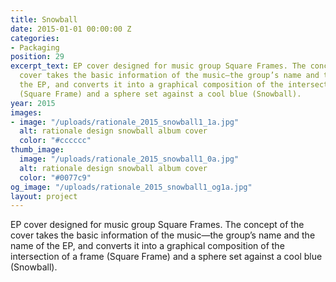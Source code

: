```yaml
---
title: Snowball
date: 2015-01-01 00:00:00 Z
categories:
- Packaging
position: 29
excerpt_text: EP cover designed for music group Square Frames. The concept of the
  cover takes the basic information of the music—the group’s name and the name of
  the EP, and converts it into a graphical composition of the intersection of a frame
  (Square Frame) and a sphere set against a cool blue (Snowball).
year: 2015
images:
- image: "/uploads/rationale_2015_snowball1_1a.jpg"
  alt: rationale design snowball album cover
  color: "#cccccc"
thumb_image:
  image: "/uploads/rationale_2015_snowball1_0a.jpg"
  alt: rationale design snowball album cover
  color: "#0077c9"
og_image: "/uploads/rationale_2015_snowball1_og1a.jpg"
layout: project
---
```


EP cover designed for music group Square Frames. The concept of the cover takes the basic information of the music—the group’s name and the name of the EP, and converts it into a graphical composition of the intersection of a frame (Square Frame) and a sphere set against a cool blue (Snowball).